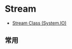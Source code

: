 # Stream

- [Stream Class (System.IO)](https://docs.microsoft.com/en-us/dotnet/api/system.io.stream?view=netframework-4.8)

## 常用

```c#

```
